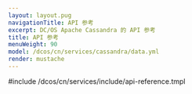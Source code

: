 ```yaml
---
layout: layout.pug
navigationTitle: API 参考
excerpt: DC/OS Apache Cassandra 的 API 参考
title: API 参考
menuWeight: 90
model: /dcos/cn/services/cassandra/data.yml
render: mustache
---
```


#include /dcos/cn/services/include/api-reference.tmpl
